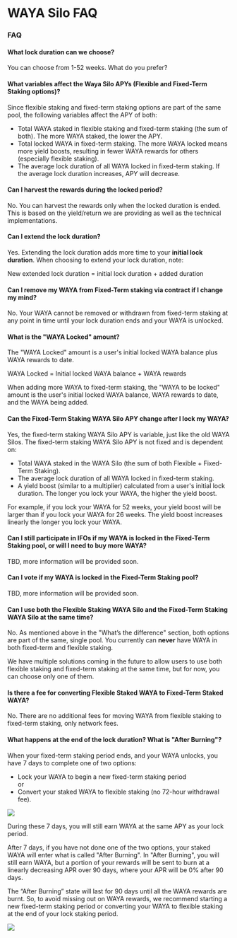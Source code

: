 # WAYA Silo FAQ

### FAQ

#### What lock duration can we choose?

You can choose from 1-52 weeks. What do you prefer?

#### What variables affect the Waya Silo APYs (Flexible and Fixed-Term Staking options)?

Since flexible staking and fixed-term staking options are part of the same pool, the following variables affect the APY of both:

* Total WAYA staked in flexible staking and fixed-term staking (the sum of both). The more WAYA staked, the lower the APY.
* Total locked WAYA in fixed-term staking. The more WAYA locked means more yield boosts, resulting in fewer WAYA rewards for others (especially flexible staking).
* The average lock duration of all WAYA locked in fixed-term staking. If the average lock duration increases, APY will decrease.

#### Can I harvest the rewards during the locked period?

No. You can harvest the rewards only when the locked duration is ended. This is based on the yield/return we are providing as well as the technical implementations.

#### Can I extend the lock duration?

Yes. Extending the lock duration adds more time to your **initial lock duration**. When choosing to extend your lock duration, note:

New extended lock duration = initial lock duration + added duration

#### Can I remove my WAYA from Fixed-Term staking via contract if I change my mind?

No. Your WAYA cannot be removed or withdrawn from fixed-term staking at any point in time until your lock duration ends and your WAYA is unlocked.

#### What is the "WAYA Locked" amount?

The "WAYA Locked" amount is a user's initial locked WAYA balance plus WAYA rewards to date.

WAYA Locked = Initial locked WAYA balance + WAYA rewards

When adding more WAYA to fixed-term staking, the "WAYA to be locked" amount is the user's initial locked WAYA balance, WAYA rewards to date, and the WAYA being added.

#### Can the Fixed-Term Staking WAYA Silo APY change after I lock my WAYA?

Yes, the fixed-term staking WAYA Silo APY is variable, just like the old WAYA Silos. The fixed-term staking WAYA Silo APY is not fixed and is dependent on:

* Total WAYA staked in the WAYA Silo (the sum of both Flexible + Fixed-Term Staking).
* The average lock duration of all WAYA locked in fixed-term staking.
* A yield boost (similar to a multiplier) calculated from a user's initial lock duration. The longer you lock your WAYA, the higher the yield boost.

For example, if you lock your WAYA for 52 weeks, your yield boost will be larger than if you lock your WAYA for 26 weeks. The yield boost increases linearly the longer you lock your WAYA.

#### Can I still participate in IFOs if my WAYA is locked in the Fixed-Term Staking pool, or will I need to buy more WAYA?

TBD, more information will be provided soon.

#### Can I vote if my WAYA is locked in the Fixed-Term Staking pool?

TBD, more information will be provided soon.

#### Can I use both the Flexible Staking WAYA Silo and the Fixed-Term Staking WAYA Silo at the same time?

No. As mentioned above in the "What’s the difference" section, both options are part of the same, single pool. You currently can **never** have WAYA in both fixed-term and flexible staking.

We have multiple solutions coming in the future to allow users to use both flexible staking and fixed-term staking at the same time, but for now, you can choose only one of them.

#### Is there a fee for converting Flexible Staked WAYA to Fixed-Term Staked WAYA?

No. There are no additional fees for moving WAYA from flexible staking to fixed-term staking, only network fees.

#### What happens at the end of the lock duration? What is "After Burning"?

When your fixed-term staking period ends, and your WAYA unlocks, you have 7 days to complete one of two options:

* Lock your WAYA to begin a new fixed-term staking period\
  or
* Convert your staked WAYA to flexible staking (no 72-hour withdrawal fee).

![](../../../.gitbook/assets/waya-silo-lock-end.png)

During these 7 days, you will still earn WAYA at the same APY as your lock period.

After 7 days, if you have not done one of the two options, your staked WAYA will enter what is called "After Burning". In "After Burning", you will still earn WAYA, but a portion of your rewards will be sent to burn at a linearly decreasing APR over 90 days, where your APR will be 0% after 90 days.

The “After Burning” state will last for 90 days until all the WAYA rewards are burnt. So, to avoid missing out on WAYA rewards, we recommend starting a new fixed-term staking period or converting your WAYA to flexible staking at the end of your lock staking period.

![](../../../.gitbook/assets/waya-silo-lock-burn%20\(1\).png)

